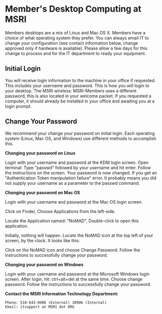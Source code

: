 # Member's Desktop Computing at MSRI

Members desktops are a mix of Linux and Mac OS X. Members have a choice of what operating system they prefer. You can always email IT to change your configuration (see contact information below, change approved only if hardware is available). Please allow a few days for this change to process and for the IT department to ready your equipment.

## Initial Login
You will receive login information to the machine in your office if requested. This includes your username and password. This is how you will login to your desktop. The MSRI wireless: MSRI-Members uses a different password, this is also located in your welcome packet. If you requested a computer, it should already be installed in your office and awaiting you at a login prompt.

## Change Your Password
We recommend your change your password on initial login. Each operating system (Linux, Mac OS, and Windows) use different methods to accomplish this.

**Changing your password on Linux**

Login with your username and password at the KDM login screen.
Open terminal: 
Type "passwd" followed by your username and hit enter. Follow the instructions on the screen.
Your password is now changed. If you get an "Authentication Token manipulation failure" error. It probably means you did not supply your username as a parameter to the passwd command.

**Changing your password on Mac OS**

Login with your username and password at the Mac OS login screen.
	
Click on Finder, Choose Applications from the left-side.
	
Locate the Application named: "NoMAD", Double-click to open this application.

Initially, nothing will happen. Locate the NoMAD icon at the top left of your screen, by the clock. It looks like this: 

Click on the NoMAD icon and choose Change Password. 
Follow the instructions to successfully change your password.

**Changing your password on Windows**

Login with your username and password at the Microsoft Windows login screen.
After login, hit: ctrl+alt+del at the same time. Choose change password. Follow the instructions to successfully change your password.

**Contact the MSRI Information Technology Department:**

	Phone: 510-643-0906 (External) 30906 (Internal)
	Email: itsupport at MSRI dot ORG

	
